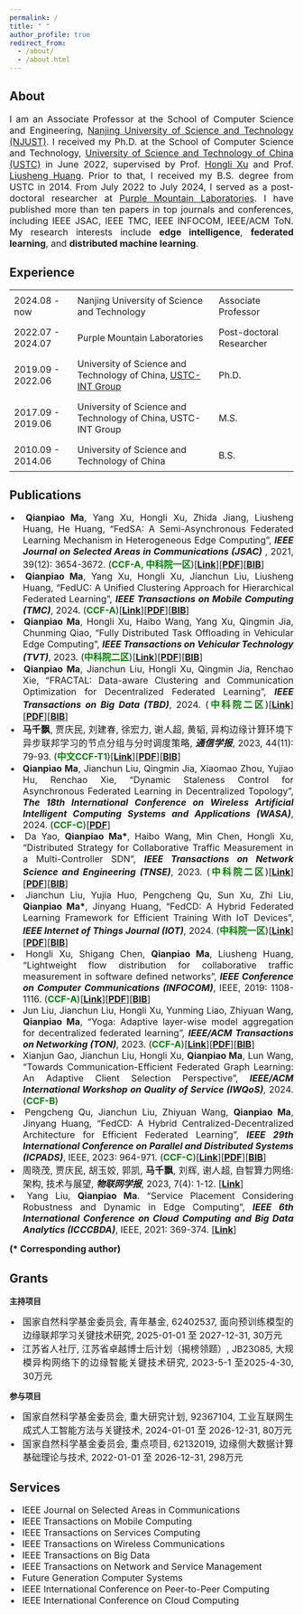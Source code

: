 ```yaml
---
permalink: /
title: " "
author_profile: true
redirect_from: 
  - /about/
  - /about.html
---
```

<!-- This is the front page of a website that is powered by the [Academic Pages template](https://github.com/academicpages/academicpages.github.io) and hosted on GitHub pages. [GitHub pages](https://pages.github.com) is a free service in which websites are built and hosted from code and data stored in a GitHub repository, automatically updating when a new commit is made to the respository. This template was forked from the [Minimal Mistakes Jekyll Theme](https://mmistakes.github.io/minimal-mistakes/) created by Michael Rose, and then extended to support the kinds of content that academics have: publications, talks, teaching, a portfolio, blog posts, and a dynamically-generated CV. You can fork [this repository](https://github.com/academicpages/academicpages.github.io) right now, modify the configuration and markdown files, add your own PDFs and other content, and have your own site for free, with no ads! An older version of this template powers my own personal website at [stuartgeiger.com](http://stuartgeiger.com), which uses [this Github repository](https://github.com/staeiou/staeiou.github.io). -->

## About

<p style="text-align: justify;">
<span style="font-size:16px">I am an Associate Professor at the School of Computer Science and Engineering, <a href="https://www.njust.edu.cn/" target="_blank">Nanjing University of Science and Technology (NJUST)</a>. I received my Ph.D. at the School of Computer Science and Technology, <a href="https://www.ustc.edu.cn/" target="_blank">University of Science and Technology of China (USTC)</a> in June 2022, supervised by Prof. <a href="http://cs.ustc.edu.cn/2020/0828/c23235a460083/page.htm" target="_blank">Hongli Xu</a> and Prof. <a href="https://cs.ustc.edu.cn/2020/0828/c23235a460081/page.htm" target="_blank">Liusheng Huang</a>. Prior to that, I received my B.S. degree from USTC in 2014. From July 2022 to July 2024, I served as a post-doctoral researcher at <a href="https://www.pmlabs.com.cn/" target="_blank">Purple Mountain Laboratories</a>. I have published more than ten papers in top journals and conferences, including IEEE JSAC, IEEE TMC, IEEE INFOCOM, IEEE/ACM ToN. My research interests include <strong>edge intelligence</strong>, <strong>federated learning</strong>, and <strong>distributed machine learning</strong>.</span>
</p>

## Experience


<table style="border-collapse: collapse; width: 100%; border: none;">
  <tr style="border: none;">
    <td style="border: none; padding: 8px;">2024.08 - now</td>
    <td style="border: none; padding: 8px;">Nanjing University of Science and Technology</td>
    <td style="border: none; padding: 8px;">Associate Professor</td>
  </tr>
  <tr style="border: none;">
    <td style="border: none; padding: 8px;">2022.07 - 2024.07</td>
    <td style="border: none; padding: 8px;">Purple Mountain Laboratories</td>
    <td style="border: none; padding: 8px;">Post-doctoral Researcher</td>
  </tr>
  <tr style="border: none;">
    <td style="border: none; padding: 8px;">2019.09 - 2022.06</td>
    <td style="border: none; padding: 8px;">University of Science and Technology of China, <a href="https://int-ustc.github.io/" target="_blank">USTC-INT Group</a></td>
    <td style="border: none; padding: 8px;">Ph.D.</td>
  </tr>
  <tr style="border: none;">
    <td style="border: none; padding: 8px;">2017.09 - 2019.06</td>
    <td style="border: none; padding: 8px;">University of Science and Technology of China, USTC-INT Group</td>
    <td style="border: none; padding: 8px;">M.S.</td>
  </tr>
  <tr style="border: none;">
    <td style="border: none; padding: 8px;">2010.09 - 2014.06</td>
    <td style="border: none; padding: 8px;">University of Science and Technology of China</td>
    <td style="border: none; padding: 8px;">B.S.</td>
  </tr>
</table>





## Publications

<div style="text-align: justify; text-indent: -1.5em;">
  <ul style="list-style-position: inside;">
     <li><span style="font-size:16px"> <strong>Qianpiao Ma</strong>, Yang Xu, Hongli Xu, Zhida Jiang, Liusheng Huang, He Huang, “FedSA: A Semi-Asynchronous Federated Learning Mechanism in Heterogeneous Edge Computing”, <strong><em>IEEE Journal on Selected Areas in Communications (JSAC)</em></strong> , 2021, 39(12): 3654-3672. (<span style="color:green"><strong>CCF-A, 中科院一区</strong></span>)[<strong><a href="https://ieeexplore.ieee.org/abstract/document/9562538" target="_blank">Link</a></strong>][<strong><a href="https://qianpiao.github.io/files/FedSA_A_Semi-Asynchronous_Federated_Learning_Mechanism_in_Heterogeneous_Edge_Computing.pdf" target="_blank">PDF</a></strong>][<strong><a href="https://qianpiao.github.io/cite/FedSA.html" target="_blank">BIB</a></strong>]</span></li>
    <li><span style="font-size:16px"><strong>Qianpiao Ma</strong>, Yang Xu, Hongli Xu, Jianchun Liu, Liusheng Huang, “FedUC: A Unified Clustering Approach for Hierarchical Federated Learning”, <strong><em>IEEE Transactions on Mobile Computing (TMC)</em></strong>, 2024. (<span style="color:green"><strong>CCF-A</strong></span>)[<strong><a href="https://ieeexplore.ieee.org/abstract/document/10439630" target="_blank">Link</a></strong>][<strong><a href="https://qianpiao.github.io/files/FedUC_A_Unified_Clustering_Approach_for_Hierarchical_Federated_Learning.pdf" target="_blank">PDF</a></strong>][<strong><a href="https://qianpiao.github.io/cite/FedUC.html" target="_blank">BIB</a></strong>]</span></li>
    <li><span style="font-size:16px"><strong>Qianpiao Ma</strong>, Hongli Xu, Haibo Wang, Yang Xu, Qingmin Jia, Chunming Qiao, “Fully Distributed Task Offloading in Vehicular Edge Computing”, <strong><em>IEEE Transactions on Vehicular Technology (TVT)</em></strong>, 2023. (<span style="color:green"><strong>中科院二区</strong></span>)[<strong><a href="https://ieeexplore.ieee.org/abstract/document/10314029" target="_blank">Link</a></strong>][<strong><a href="https://qianpiao.github.io/files/Fully_Distributed_Task_Offloading_in_Vehicular_Edge_Computing.pdf" target="_blank">PDF</a></strong>][<strong><a href="https://qianpiao.github.io/cite/FDTO.html" target="_blank">BIB</a></strong>]</span></li>
    <li><span style="font-size:16px"><strong>Qianpiao Ma</strong>, Jianchun Liu, Hongli Xu, Qingmin Jia, Renchao Xie, “FRACTAL: Data-aware Clustering and Communication Optimization for Decentralized Federated Learning”, <strong><em>IEEE Transactions on Big Data (TBD)</em></strong>, 2024. (<span style="color:green"><strong>中科院二区</strong></span>)[<strong><a href="https://ieeexplore.ieee.org/abstract/document/10535170" target="_blank">Link</a></strong>][<strong><a href="https://qianpiao.github.io/files/FRACTAL_Data-aware_Clustering_and_Communication_Optimization_for_Decentralized_Federated_Learning.pdf" target="_blank">PDF</a></strong>][<strong><a href="https://qianpiao.github.io/cite/FRACTAL.html" target="_blank">BIB</a></strong>]</span></li>
    <li><span style="font-size:16px"><strong>马千飘</strong>, 贾庆民, 刘建春, 徐宏力, 谢人超, 黄韬, 异构边缘计算环境下异步联邦学习的节点分组与分时调度策略, <strong><em>通信学报</em></strong>, 2023, 44(11): 79-93. (<span style="color:green"><strong>中文CCF-T1</strong></span>)[<strong><a href="https://www.infocomm-journal.com/txxb/CN/10.11959/j.issn.1000-436x.2023196" target="_blank">Link</a></strong>][<strong><a href="https://qianpiao.github.io/files/异构边缘计算环境下异步联邦学习的节点分组与分时调度策略.pdf" target="_blank">PDF</a></strong>][<strong><a href="https://qianpiao.github.io/cite/FedGA.html" target="_blank">BIB</a></strong>]</span></li>
    <li><span style="font-size:16px"><strong>Qianpiao Ma</strong>, Jianchun Liu, Qingmin Jia, Xiaomao Zhou, Yujiao Hu, Renchao Xie, “Dynamic Staleness Control for Asynchronous Federated Learning in Decentralized Topology”, <strong><em>The 18th International Conference on Wireless Artificial Intelligent Computing Systems and Applications (WASA)</em></strong>, 2024. (<span style="color:green"><strong>CCF-C</strong></span>)[<strong><a href="https://qianpiao.github.io/files/Dynamic_Staleness_Control_for_Asynchronous_Federated_Learning_in_Decentralized_Topology.pdf" target="_blank">PDF</a></strong>]</span></li>
    <li><span style="font-size:16px">Da Yao, <strong>Qianpiao Ma*</strong>, Haibo Wang, Min Chen, Hongli Xu, “Distributed Strategy for Collaborative Traffic Measurement in a Multi-Controller SDN”, <strong><em>IEEE Transactions on Network Science and Engineering (TNSE)</em></strong>, 2023. (<span style="color:green"><strong>中科院二区</strong></span>)[<strong><a href="https://ieeexplore.ieee.org/abstract/document/10109878" target="_blank">Link</a></strong>][<strong><a href="https://qianpiao.github.io/files/Distributed_Strategy_for_Collaborative_Traffic_Measurement_in_a_Multi_Controller_SDN.pdf" target="_blank">PDF</a></strong>][<strong><a href="https://qianpiao.github.io/cite/SDNMCM.html" target="_blank">BIB</a></strong>]</span></li>
    <li><span style="font-size:16px">Jianchun Liu, Yujia Huo, Pengcheng Qu, Sun Xu, Zhi Liu, <strong>Qianpiao Ma*</strong>, Jinyang Huang, “FedCD: A Hybrid Federated Learning Framework for Efficient Training With IoT Devices”, <strong><em>IEEE Internet of Things Journal (IOT)</em></strong>, 2024. (<span style="color:green"><strong>中科院一区</strong></span>)[<strong><a href="https://ieeexplore.ieee.org/abstract/document/10443215" target="_blank">Link</a></strong>][<strong><a href="https://qianpiao.github.io/files/FedCD_A_Hybrid_Federated_Learning_Framework_for_Efficient_Training_With_IoT_Devices.pdf" target="_blank">PDF</a></strong>][<strong><a href="https://qianpiao.github.io/cite/FedCD.html" target="_blank">BIB</a></strong>]</span></li>
    <li><span style="font-size:16px">Hongli Xu, Shigang Chen, <strong>Qianpiao Ma</strong>, Liusheng Huang, “Lightweight flow distribution for collaborative traffic measurement in software defined networks”, <strong><em>IEEE Conference on Computer Communications (INFOCOM)</em></strong>, IEEE, 2019: 1108-1116. (<span style="color:green"><strong>CCF-A</strong></span>)[<strong><a href="https://ieeexplore.ieee.org/abstract/document/8737516" target="_blank">Link</a></strong>][<strong><a href="https://qianpiao.github.io/files/Lightweight_Flow_Distribution_for_Collaborative_Traffic_Measurement_in_Software_Defined_Networks.pdf" target="_blank">PDF</a></strong>][<strong><a href="https://qianpiao.github.io/cite/Lightweight.html" target="_blank">BIB</a></strong>]</span></li>
    <li><span style="font-size:16px">Jun Liu, Jianchun Liu, Hongli Xu, Yunming Liao, Zhiyuan Wang, <strong>Qianpiao Ma</strong>, “Yoga: Adaptive layer-wise model aggregation for decentralized federated learning”, <strong><em>IEEE/ACM Transactions on Networking (TON)</em></strong>, 2023. (<span style="color:green"><strong>CCF-A</strong></span>)[<strong><a href="https://ieeexplore.ieee.org/abstract/document/10309973" target="_blank">Link</a></strong>][<strong><a href="https://qianpiao.github.io/files/YOGA_Adaptive_Layer-Wise_Model_Aggregation_for_Decentralized_Federated_Learning.pdf" target="_blank">PDF</a></strong>][<strong><a href="https://qianpiao.github.io/cite/Yoga.html" target="_blank">BIB</a></strong>]</span></li>
    <li><span style="font-size:16px">Xianjun Gao, Jianchun Liu, Hongli Xu, <strong>Qianpiao Ma</strong>, Lun Wang, “Towards Communication-Efficient Federated Graph Learning: An Adaptive Client Selection Perspective”, <strong><em>IEEE/ACM International Workshop on Quality of Service (IWQoS)</em></strong>, 2024. (<span style="color:green"><strong>CCF-B</strong></span>)</span></li>
    <li><span style="font-size:16px">Pengcheng Qu, Jianchun Liu, Zhiyuan Wang, <strong>Qianpiao Ma</strong>, Jinyang Huang, “FedCD: A Hybrid Centralized-Decentralized Architecture for Efficient Federated Learning”, <strong><em>IEEE 29th International Conference on Parallel and Distributed Systems (ICPADS)</em></strong>, IEEE, 2023: 964-971. (<span style="color:green"><strong>CCF-C</strong></span>)[<strong><a href="https://ieeexplore.ieee.org/abstract/document/10476088" target="_blank">Link</a></strong>][<strong><a href="https://qianpiao.github.io/files/FedCD_A_Hybrid_Centralized_Decentralized_Architecture_for_Efficient_Federated_Learning.pdf" target="_blank">PDF</a></strong>][<strong><a href="https://qianpiao.github.io/cite/FedCD_ICPADS.html" target="_blank">BIB</a></strong>]</span></li>
    <li><span style="font-size:16px">周晓茂, 贾庆民, 胡玉姣, 郭凯, <strong>马千飘</strong>, 刘辉, 谢人超, 自智算力网络: 架构, 技术与展望, <strong><em>物联网学报</em></strong>, 2023, 7(4): 1-12. [<strong><a href="https://www.infocomm-journal.com/wlw/CN/Y2023/V7/I4/1" target="_blank">Link</a></strong>]</span></li>
    <li><span style="font-size:16px">Yang Liu, <strong>Qianpiao Ma</strong>. “Service Placement Considering Robustness and Dynamic in Edge Computing”, <strong><em>IEEE 6th International Conference on Cloud Computing and Big Data Analytics (ICCCBDA)</em></strong>, IEEE, 2021: 369-374. [<strong><a href="https://ieeexplore.ieee.org/abstract/document/9442568" target="_blank">Link</a></strong>]</span></li>
  </ul>
</div>

<span style="font-size:16px"><strong>(*  Corresponding author)</strong> </span>

## Grants

**主持项目**

<div style="text-align: justify; text-indent: -1.5em;">
  <ul style="list-style-position: inside;">
    <li><span style="font-size:16px">国家自然科学基金委员会, 青年基金, 62402537, 面向预训练模型的边缘联邦学习关键技术研究, 2025-01-01 至 2027-12-31, 30万元</span></li>
    <li><span style="font-size:16px">江苏省人社厅, 江苏省卓越博士后计划（揭榜领题）, JB23085, 大规模异构网络下的边缘智能关键技术研究, 2023-5-1 至2025-4-30, 30万元</span></li>
  </ul>
</div>


**参与项目**

<div style="text-align: justify; text-indent: -1.5em;">
  <ul style="list-style-position: inside;">
    <li><span style="font-size:16px">国家自然科学基金委员会, 重大研究计划, 92367104, 工业互联网生成式人工智能方法与关键技术, 2024-01-01 至 2026-12-31, 80万元</span></li>
    <li><span style="font-size:16px">国家自然科学基金委员会, 重点项目, 62132019, 边缘侧大数据计算基础理论与技术, 2022-01-01 至 2026-12-31, 298万元</span></li>
  </ul>
</div>


## Services

<div style="text-align: justify; text-indent: -1.5em;">
  <ul style="list-style-position: inside;">
    <li><span style="font-size:16px">IEEE Journal on Selected Areas in Communications</span></li>
    <li><span style="font-size:16px">IEEE Transactions on Mobile Computing</span></li>
    <li><span style="font-size:16px">IEEE Transactions on Services Computing</span></li>
    <li><span style="font-size:16px">IEEE Transactions on Wireless Communications</span></li>
    <li><span style="font-size:16px">IEEE Transactions on Big Data</span></li>
    <li><span style="font-size:16px">IEEE Transactions on Network and Service Management</span></li>
    <li><span style="font-size:16px">Future Generation Computer Systems</span></li>
    <li><span style="font-size:16px">IEEE International Conference on Peer-to-Peer Computing</span></li>
    <li><span style="font-size:16px">IEEE International Conference on Cloud Computing</span></li>
  </ul>
</div>




